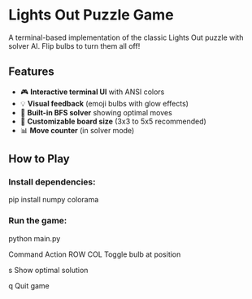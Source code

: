 # Lights Out Puzzle Game

A terminal-based implementation of the classic Lights Out puzzle with solver AI. Flip bulbs to turn them all off!

## Features

- 🎮 **Interactive terminal UI** with ANSI colors
- 💡 **Visual feedback** (emoji bulbs with glow effects)
- 🤖 **Built-in BFS solver** showing optimal moves
- 🔧 **Customizable board size** (3x3 to 5x5 recommended)
- 📊 **Move counter** (in solver mode)

## How to Play
### Install dependencies:

pip install numpy colorama

### Run the game:

python main.py

Command	Action
ROW COL	Toggle bulb at position

s	Show optimal solution

q	Quit game

